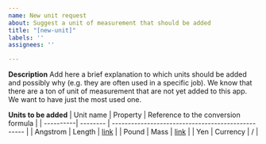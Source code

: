 ```yaml
---
name: New unit request
about: Suggest a unit of measurement that should be added
title: "[new-unit]"
labels: ''
assignees: ''

---
```


<!---
⚠️ Are asking about adding a new currency? ⚠️
Converter NOW is a free and open source project. The amount of donations it
receives are too low to pay an exchange rate api service. At the moment we are
using the free exchange rate api of the european central bank, it provides a lot
of conversions (but not all). You can check the supported currencies here:
https://www.ecb.europa.eu/stats/policy_and_exchange_rates/euro_reference_exchange_rates/html/index.en.html
Don't open a new issue if the currency you would like to see is not supported by
this service.
-->

**Description**
Add here a brief explanation to which units should be added and possibly why
(e.g. they are often used in a specific job). We know that there are a ton of
unit of measurement that are not yet added to this app. We want to have just the
most used one.

**Units to be added**
| Unit name | Property | Reference to the conversion formula                |
| ----------| -------- | -------------------------------------------------- |
| Angstrom  | Length   | [link](https://en.wikipedia.org/wiki/Angstrom)     |
| Pound     | Mass     | [link](https://en.wikipedia.org/wiki/Pound_(mass)) |
| Yen       | Currency | /                                                  |
